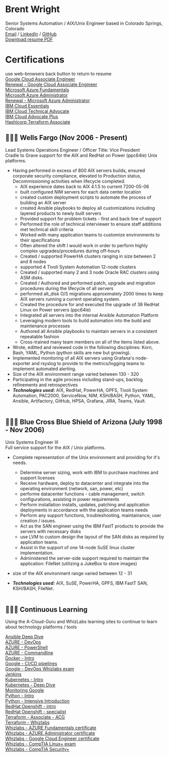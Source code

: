 # Brent Wright
Senior Systems Automation / AIX/Unix Engineer based in Colorado Springs, Colorado <br>
[Email](mailto:brent.wright1021@gmail.com) / [LinkedIn](https://www.linkedin.com/in/brent-wright-926648107/) / [GitHub](https://github.com/wrightbrent) <br>
[Download resume PDF](https://github.com/wrightbrent/Cloud-cert-information/blob/main/whizlabs-security-plus-cert.pdf)

# Certifications
use web-browsers back button to return to resume <br>
[Google Cloud Associate Engineer](https://github.com/wrightbrent/Cloud-cert-information/blob/main/GCP/gcp-ace-cert.png) <br>
[Renewal - Google Cloud Associate Engineer](https://github.com/wrightbrent/Cloud-cert-information/blob/main/GCP/gcp-renew.jpg) <br>
[Microsoft Azure Fundamentals](https://github.com/wrightbrent/Cloud-cert-information/blob/main/AZ-900/Microsoft_Certified_Professional_Certificate_0.pdf) <br>
[Microsoft Azure Administrator](https://github.com/wrightbrent/Cloud-cert-information/blob/main/AZ-104/Microsoft_Azure-104_Cert.pdf) <br>
[Renewal - Microsoft Azure Administrator](https://github.com/wrightbrent/Cloud-cert-information/blob/main/az104-renew.jpg) <br>
[IBM Cloud Essentials](https://github.com/wrightbrent/Cloud-cert-information/blob/main/IBM_Cloud_Advocate_Essentials_Badge20230118-35-f2fjjj.pdf) <br>
[IBM Cloud Technical Advocate](https://github.com/wrightbrent/Cloud-cert-information/blob/main/IBM_Certified_Technical_Advocate___Cloud_v4___Code__C9004700_Badge20230301-28-1rscm0y.pdf) <br>
[IBM Cloud Advocate Plus](https://github.com/wrightbrent/Cloud-cert-information/blob/main/IBM_Certified_Advocate_Plus___Cloud_v2_Badge20230921-28-vfhewm.pdf) <br>
[Hashicorp Terraform Associate](https://github.com/wrightbrent/Cloud-cert-information/blob/main/terraform-cert.jpg) <br>

## 👩🏼‍💻 Wells Fargo  (Nov 2006 - Present)
Lead Systems Operations Engineer / Officer Title: Vice President <br>
Cradle to Grave support for the AIX and RedHat on Power (ppc64le) Unix platforms.
  - Having performed in excess of 800 AIX servers builds, ensured corporate security compliance, elevated to Production status, Decommissioning activities when lifecycle completed.
    * AIX experience dates back to AIX 4.1.5 to current 7200-05-06
    * built configured NIM servers for each data center location
    * created custom deployment scripts to automate the process of building an AIX server
    * created Ansible playbooks to deploy all customizations including layered products to newly built servers
    * Provided support for problem tickets - first and back line of support
    * Performed the role of technical interviewer to ensure staff additions met technical skill criteria
    * Worked with many application teams to customize environments to their specifications
    * Often altered the shift I would work in order to perform highly complex upgrades/procedures during off-hours
    * Created / supported PowerHA clusters ranging in size between 2 and 8 nodes
    * supported 4 Tivoli System Automation 12-node clusters
    * Created / supported many 2 and 3 node Oracle RAC clusters using ASM disks.
    * Created / Authored and performed patch, upgrade and migration procedures during the lifecycle of all servers
    * performed alt_disk O/S migrations approximately 2000 times to keep AIX servers running a current operating system.
    * Created the procedure for and executed the upgrade of 38 RedHat Linux on Power servers (ppc64le)
    * Integrated all servers into the internal Ansible Automation Platform
    * Leveraging modern tools to build automation into the build and maintenance processes
    * Authored all Ansible playbooks to maintain servers in a consistent repeatable fashion
    * Cross-trained many team members on all of the items listed above.
  - Wrote, editted and reviewed code in the following disciplines: Korn, Bash, YAML, Python (python skills are new but growing).
  - Implemented monitoring of all AIX servers using Grafana's node-exporter and rsyslog to provide to the metrics/logging teams to implement automated alerting.
  - Size of the AIX environment range varied between 130 - 320
  - Participating in the agile process including stand-ups, backlog refinements and retrospectives
  - **_Technologies used:_** AIX, RedHat, PowerHA, GPFS, Tivoli System Automation, PAC2000, ServiceNow, NIM, KSH/BASH, Python, YAML, Ansible, Artifactory, GitHub, HPSA, Grafana, JIRA, Teams, Vault.
<br><br>

## 👩🏼‍💻 Blue Cross Blue Shield of Arizona  (July 1998 - Nov 2006)
Unix Systems Engineer III <br>
Full service support for the AIX / Unix platforms.
  - Complete representation of the Unix environment and providing for it's needs.
    * Determine server sizing, work with IBM to purchase machines and support licenses
    * Receive hardware, deploy to datacenter and integrate into the operating environment (network, san, power, etc)
    * performe datacenter functions - cable management, switch configurations, assisting in power requirements
    * Perform installation installs, updates, patching and application deployments in accordance with the application teams needs
    * Perform any support functions, troubleshooting, maintainance, user creation / issues.
    * Act as the SAN engineer using the IBM FastT products to provide the servers with necessary disks
    * use LVM to custom design the layout of the SAN disks as required by application teams.
    * Assist in the support of one 14-node SuSE linux cluster implementation.
    * Administered the server-side support required to maintain the application: FileNet (utilizing a JukeBox to store images)
 
  - size of the AIX environment range varied between 12 - 31
  - **_Technologies used:_** AIX, SuSE, PowerHA, GPFS, IBM FastT SAN, KSH/BASH, FileNet.
<br><br>

## 👩🏼‍💻 Continuous Learning
Using the A-Cloud-Guru and WhizLabs learning sites to continue to learn about technology platforms / tools

[Ansible Deep Dive](https://github.com/wrightbrent/Cloud-cert-information/blob/main/Ansible-playbooks-deep-dive.png) <br>
[AZURE - DevOps](https://github.com/wrightbrent/Cloud-cert-information/blob/main/ACG-DevOps.pdf) <br>
[AZURE - PowerShell](https://github.com/wrightbrent/Cloud-cert-information/blob/main/azPScert.pdf) <br>
[AZURE - Commandline](https://github.com/wrightbrent/Cloud-cert-information/blob/main/azclicert.pdf) <br>
[Docker - Intro](https://github.com/wrightbrent/Cloud-cert-information/blob/main/Docker-acg-cert.pdf) <br>
[Google - CI/CD pipelines](https://github.com/wrightbrent/Cloud-cert-information/blob/main/ci-cd-cert.pdf) <br>
[Google - DevOps Whizlabs exam](https://github.com/wrightbrent/Cloud-cert-information/blob/main/devops-whiz-pass.png) <br>
[Jenkins](https://github.com/wrightbrent/Cloud-cert-information/blob/main/Jenkins-cert.pdf) <br>
[Kubernetes - Intro](https://github.com/wrightbrent/Cloud-cert-information/blob/main/intro-cert.pdf) <br>
[Kubernetes - Deep Dive](https://github.com/wrightbrent/Cloud-cert-information/blob/main/deep-dive-cert.pdf) <br>
[Monitoring Google](https://github.com/wrightbrent/Cloud-cert-information/blob/main/monitoring-cert.pdf) <br>
[Python - Intro](https://github.com/wrightbrent/Cloud-cert-information/blob/main/Python-entry-level.pdf) <br>
[Python - Intensive Introduction](https://github.com/wrightbrent/Cloud-cert-information/blob/main/python-intensive-intro-certificate.pdf) <br>
[RedHat Openshift - intro](https://github.com/wrightbrent/Cloud-cert-information/blob/main/OC-intro-cert.pdf) <br>
[RedHat Openshift - specialist](https://github.com/wrightbrent/Cloud-cert-information/blob/main/RHCSCK-EX180.JPG) <br>
[Terraform - Associate - ACG](https://github.com/wrightbrent/Cloud-cert-information/blob/main/terraform-acg.pdf) <br>
[Terraform - Whizlabs](https://github.com/wrightbrent/Cloud-cert-information/blob/main/Whiz-Terraform-Certificate.pdf) <br>
[Whizlabs - AZURE Fundamentals certificate](https://github.com/wrightbrent/Cloud-cert-information/blob/main/whiz-az900-cert.pdf) <br>
[Whizlabs - AZURE Administrator certificate](https://github.com/wrightbrent/Cloud-cert-information/blob/main/whiz-az104-cert.pdf) <br>
[Whizlabs - Google Cloud Engineer certificate](https://github.com/wrightbrent/Cloud-cert-information/blob/main/whiz-gcp-cert.pdf) <br>
[Whizlabs - CompTIA Linux+ exam](https://github.com/wrightbrent/Cloud-cert-information/blob/main/CompTIA-Linux-plus-test.jpg) <br>
[Whizlabs - CompTIA Security+](https://github.com/wrightbrent/Cloud-cert-information/blob/main/whizlabs-security-plus-cert.pdf)

